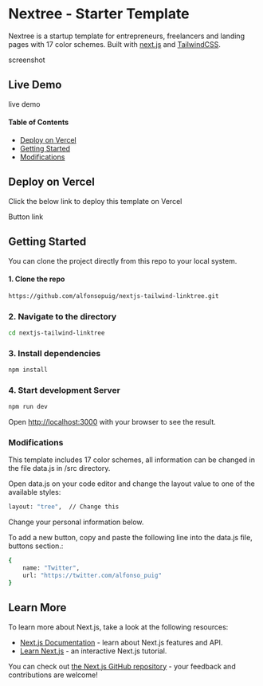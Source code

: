 # Nextree - Starter Template

Nextree is a startup template for entrepreneurs, freelancers and landing pages with 17 color schemes. Built with [next.js](https://nextjs.org/) and [TailwindCSS](https://tailwindcss.com/).

screenshot

## Live Demo

live demo

#### Table of Contents

- [Deploy on Vercel](#deploy-on-vercel)
- [Getting Started](#getting-started)
- [Modifications](#modifications)


## Deploy on Vercel

Click the below link to deploy this template on Vercel

Button link

## Getting Started

You can clone the project directly from this repo to your local system.

#### 1. Clone the repo

```bash
https://github.com/alfonsopuig/nextjs-tailwind-linktree.git
```

### 2. Navigate to the directory

```bash
cd nextjs-tailwind-linktree
```

### 3. Install dependencies

```bash
npm install
```

### 4. Start development Server

```bash
npm run dev
```

Open [http://localhost:3000](http://localhost:3000) with your browser to see the result.


### Modifications

This template includes 17 color schemes, all information can be changed in the file data.js in /src directory.

Open data.js on your code editor and change the layout value to one of the available styles:

```bash
layout: "tree",  // Change this
```

Change your personal information below.

To add a new button, copy and paste the following line into the data.js file, buttons section.:

```bash
{       
    name: "Twitter", 
    url: "https://twitter.com/alfonso_puig" 
}
```


## Learn More

To learn more about Next.js, take a look at the following resources:

- [Next.js Documentation](https://nextjs.org/docs) - learn about Next.js features and API.
- [Learn Next.js](https://nextjs.org/learn) - an interactive Next.js tutorial.

You can check out [the Next.js GitHub repository](https://github.com/vercel/next.js/) - your feedback and contributions are welcome!